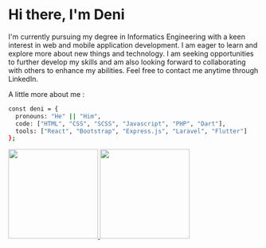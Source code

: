 # Hi there,  I'm **Deni**

I'm currently pursuing my degree in Informatics Engineering with a keen interest in web and mobile application development. I am eager to learn and explore more about new things and technology. I am seeking opportunities to further develop my skills and am also looking forward to collaborating with others to enhance my abilities. Feel free to contact me anytime through LinkedIn.

A little more about me :
```bash
const deni = {
  pronouns: "He" || "Him",
  code: ["HTML", "CSS", "SCSS", "Javascript", "PHP", "Dart"],
  tools: ["React", "Bootstrap", "Express.js", "Laravel", "Flutter"]
};
```

<p align="left">
<a href="https://github.com/deni2403">
  <img height="180em" src="https://github-readme-stats-eight-theta.vercel.app/api?username=deni2403&show_icons=true&theme=algolia&include_all_commits=true&count_private=true"/>
  <img height="180em" src="https://github-readme-stats-eight-theta.vercel.app/api/top-langs/?username=deni2403&layout=compact&langs_count=8&theme=algolia"/>
</a>
</p>
